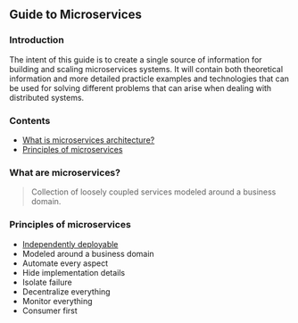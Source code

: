 ## Guide to Microservices
### Introduction
The intent of this guide is to create a single source of information for building and scaling microservices systems. It will contain both theoretical information and more detailed practicle examples and technologies that can be used for solving different problems that can arise when dealing with distributed systems. 
### Contents
 - [What is microservices architecture?](#what-is-microservices-architecture)
 - [Principles of microservices](#principles-of-microservices)
### What are microservices?

> Collection of loosely coupled services modeled around a business domain.

### Principles of microservices

 - [Independently deployable](#independently-deployable)
 - Modeled around a business domain
 - Automate every aspect
 - Hide implementation details
 - Isolate failure
 - Decentralize everything
 - Monitor everything
 - Consumer first

<!--stackedit_data:
eyJoaXN0b3J5IjpbLTE0NTEwNTI1MzgsMTU4MDkyOTA3NywxMj
g5Njk5MzQ4LC0xMTQ2NjQwNzk4LC0zODAxNTA2MzUsMjA5NDE1
NTY2MiwtNjM4OTMwNDg1LDcyNjIzMjIyOCw5NDI2MDEzOTEsMT
U4OTI1MDU0NiwyMDMxOTI3MjA0XX0=
-->
